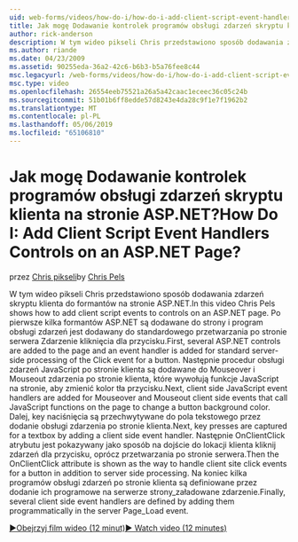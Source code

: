 ```yaml
---
uid: web-forms/videos/how-do-i/how-do-i-add-client-script-event-handlers-controls-on-an-aspnet-page
title: Jak mogę Dodawanie kontrolek programów obsługi zdarzeń skryptu klienta na stronie ASP.NET? | Microsoft Docs
author: rick-anderson
description: W tym wideo pikseli Chris przedstawiono sposób dodawania zdarzeń skryptu klienta do formantów na stronie ASP.NET. Po pierwsze kilka formantów ASP.NET są dodawane do strony i e...
ms.author: riande
ms.date: 04/23/2009
ms.assetid: 90255eda-36a2-42c6-b6b3-b5a76fee8c44
msc.legacyurl: /web-forms/videos/how-do-i/how-do-i-add-client-script-event-handlers-controls-on-an-aspnet-page
msc.type: video
ms.openlocfilehash: 26554eeb75521a26a5a42caac1eceec36c05c24b
ms.sourcegitcommit: 51b01b6ff8edde57d8243e4da28c9f1e7f1962b2
ms.translationtype: MT
ms.contentlocale: pl-PL
ms.lasthandoff: 05/06/2019
ms.locfileid: "65106810"
---
```

# <a name="how-do-i-add-client-script-event-handlers-controls-on-an-aspnet-page"></a><span data-ttu-id="a9214-105">Jak mogę Dodawanie kontrolek programów obsługi zdarzeń skryptu klienta na stronie ASP.NET?</span><span class="sxs-lookup"><span data-stu-id="a9214-105">How Do I: Add Client Script Event Handlers Controls on an ASP.NET Page?</span></span>

<span data-ttu-id="a9214-106">przez [Chris pikseli](https://twitter.com/chrispels)</span><span class="sxs-lookup"><span data-stu-id="a9214-106">by [Chris Pels](https://twitter.com/chrispels)</span></span>

<span data-ttu-id="a9214-107">W tym wideo pikseli Chris przedstawiono sposób dodawania zdarzeń skryptu klienta do formantów na stronie ASP.NET.</span><span class="sxs-lookup"><span data-stu-id="a9214-107">In this video Chris Pels shows how to add client script events to controls on an ASP.NET page.</span></span> <span data-ttu-id="a9214-108">Po pierwsze kilka formantów ASP.NET są dodawane do strony i program obsługi zdarzeń jest dodawany do standardowego przetwarzania po stronie serwera Zdarzenie kliknięcia dla przycisku.</span><span class="sxs-lookup"><span data-stu-id="a9214-108">First, several ASP.NET controls are added to the page and an event handler is added for standard server-side processing of the Click event for a button.</span></span> <span data-ttu-id="a9214-109">Następnie procedur obsługi zdarzeń JavaScript po stronie klienta są dodawane do Mouseover i Mouseout zdarzenia po stronie klienta, które wywołują funkcje JavaScript na stronie, aby zmienić kolor tła przycisku.</span><span class="sxs-lookup"><span data-stu-id="a9214-109">Next, client side JavaScript event handlers are added for Mouseover and Mouseout client side events that call JavaScript functions on the page to change a button background color.</span></span> <span data-ttu-id="a9214-110">Dalej, key naciśnięcia są przechwytywane do pola tekstowego przez dodanie obsługi zdarzenia po stronie klienta.</span><span class="sxs-lookup"><span data-stu-id="a9214-110">Next, key presses are captured for a textbox by adding a client side event handler.</span></span> <span data-ttu-id="a9214-111">Następnie OnClientClick atrybutu jest pokazywany jako sposób na dojście do lokacji klienta kliknij zdarzeń dla przycisku, oprócz przetwarzania po stronie serwera.</span><span class="sxs-lookup"><span data-stu-id="a9214-111">Then the OnClientClick attribute is shown as the way to handle client site click events for a button in addition to server side processing.</span></span> <span data-ttu-id="a9214-112">Na koniec kilka programów obsługi zdarzeń po stronie klienta są definiowane przez dodanie ich programowe na serwerze strony\_załadowane zdarzenie.</span><span class="sxs-lookup"><span data-stu-id="a9214-112">Finally, several client side event handlers are defined by adding them programmatically in the server Page\_Load event.</span></span>

[<span data-ttu-id="a9214-113">&#9654;Obejrzyj film wideo (12 minut)</span><span class="sxs-lookup"><span data-stu-id="a9214-113">&#9654; Watch video (12 minutes)</span></span>](https://channel9.msdn.com/Blogs/ASP-NET-Site-Videos/how-do-i-add-client-script-event-handlers-controls-on-an-aspnet-page)
